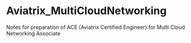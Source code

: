 # Aviatrix_MultiCloudNetworking
Notes for preparation of ACE (Aviatrix Certified Engineer) for Multi Cloud Networking Associate
